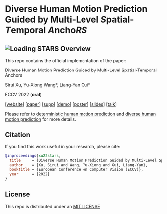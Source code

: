 # Diverse Human Motion Prediction Guided by Multi-Level *S*patial-*T*emporal *A*ncho*RS*
![Loading STARS Overview](images/teaser.gif "STARS")
---
This repo contains the official implementation of the paper:

Diverse Human Motion Prediction Guided by Multi-Level Spatial-Temporal Anchors

Sirui Xu, Yu-Xiong Wang*, Liang-Yan Gui*

ECCV 2022 (**oral**)

[[website](https://sirui-xu.github.io/STARS/)] [[paper](https://sirui-xu.github.io/assets/pdf/STARS.pdf)] [[supp](https://sirui-xu.github.io/assets/pdf/STARS_supp.pdf)] [[demo](https://sirui-xu.github.io/STARS/images/demo.mp4)] [[poster](https://sirui-xu.github.io/assets/pdf/STARS_poster.pdf)] [[slides](https://sirui-xu.github.io/assets/pdf/STARS_slides.pdf)] [[talk](https://sirui-xu.github.io/STARS/images/talk.mp4)]

Please refer to [deterministic human motion prediction](https://github.com/Sirui-Xu/STARS/deterministic) and [diverse human motion prediction](https://github.com/Sirui-Xu/STARS/diverse) for more details. 

## Citation
If you find this work useful in your research, please cite:

```bibtex
@inproceedings{xu22stars,
  title     = {Diverse Human Motion Prediction Guided by Multi-Level Spatial-Temporal Anchors},
  author    = {Xu, Sirui and Wang, Yu-Xiong and Gui, Liang-Yan},
  booktitle = {European Conference on Computer Vision (ECCV)},
  year      = {2022}
}
```

## License

This repo is distributed under an [MIT LICENSE](LICENSE)
